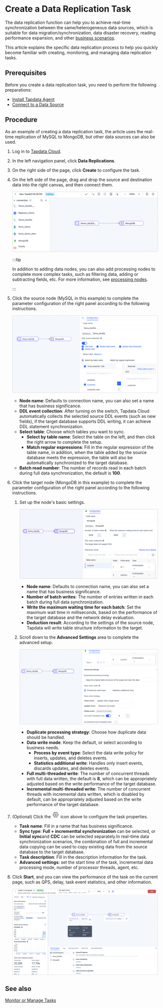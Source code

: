 # Create a Data Replication Task

The data replication function can help you to achieve real-time synchronization between the same/heterogeneous data sources, which is suitable for data migration/synchronization, data disaster recovery, reading performance expansion, and other [business scenarios](../../introduction/use-cases.md). 

This article explains the specific data replication process to help you quickly become familiar with creating, monitoring, and managing data replication tasks.

## Prerequisites

Before you create a data replication task, you need to perform the following preparations:

* [Install Tapdata Agent](../../quick-start/install-agent)
* [Connect to a Data Source](../../quick-start/connect-database.md)

## Procedure

As an example of creating a data replication task, the article uses the real-time replication of MySQL to MongoDB, but other data sources can also be used.

1. Log in to [Tapdata Cloud](https://cloud.tapdata.io/).

2. In the left navigation panel, click **Data Replications**.

3. On the right side of the page, click **Create** to configure the task.

4. On the left side of the page, drag and drop the source and destination data into the right canvas, and then connect them.

   ![Drag Data Source to Canvas](../../images/drag_database.png)

   :::tip

   In addition to adding data nodes, you can also add processing nodes to complete more complex tasks, such as filtering data, adding or subtracting fields, etc. For more information, see [processing nodes](../data-development/process-node.md).

   :::

5. Click the source node (MySQL in this example) to complete the parameter configuration of the right panel according to the following instructions.

   ![Source Settings](../../images/data_source_settings.png)

   * **Node name**: Defaults to connection name, you can also set a name that has business significance.
   * **DDL event collection**: After turning on the switch, Tapdata Cloud automatically collects the selected source DDL events (such as new fields), if the target database supports DDL writing, it can achieve DDL statement synchronization.
   * **Select table**: Choose which tables you want to sync.
      * **Select by table name**: Select the table on the left, and then click the right arrow to complete the setup.
      * **Match regular expressions**: Fill in the regular expression of the table name, in addition, when the table added by the source database meets the expression, the table will also be automatically synchronized to the target database.
   * **Batch read number**: The number of records read in each batch during full data synchronization, the default is **100**.

6. Click the target node (MongoDB in this example) to complete the parameter configuration of the right panel according to the following instructions.

   1. Set up the node's basic settings.

      ![Basic settings](../../images/data_copy_normal_setting.png)

      * **Node name**: Defaults to connection name, you can also set a name that has business significance.
      * **Number of batch writes**: The number of entries written in each batch during full data synchronization.
      * **Write the maximum waiting time for each batch**: Set the maximum wait time in milliseconds, based on the performance of the target database and the network delay evaluation.
      * **Deduction result**: According to the settings of the source node, Tapdata will write table structure information to the target.

   2. Scroll down to the **Advanced Settings** area to complete the advanced setup.

      ![Advanced settings](../../images/data_copy_advance_setting.png)

      - **Duplicate processing strategy**: Choose how duplicate data should be handled.
      - **Data write mode**: Keep the default, or select according to business needs.
         - **Process by event type**: Select the data write policy for inserts, updates, and deletes events.
         - **Statistics additional write**: Handles only insert events, discards updates, and deletes events.
      - **Full multi-threaded write**: The number of concurrent threads with full data written, the default is **8**, which can be appropriately adjusted based on the write performance of the target database.
      - **Incremental multi-threaded write**: The number of concurrent threads with incremental data written, which is disabled by default, can be appropriately adjusted based on the write performance of the target database.

7. (Optional) Click the ![setting](../../images/setting.png) icon above to configure the task properties.

   * **Task name**: Fill in a name that has business significance.
   * **Sync type**: **Full + incrementtal synchronization** can be selected, or **Initial sync**and **CDC** can be selected separately.In real-time data synchronization scenarios, the combination of full and incremental data copying can be used to copy existing data from the source database to the target database.
   * **Task description**: Fill in the description information for the task.
   * **Advanced settings**: set the start time of the task, incremental data processing mode, number of processor threads, agent, etc.

8. Click **Start**, and you can view the performance of the task on the current page, such as QPS, delay, task event statistics, and other information.

   ![Task implementation](../../images/copy_data_monitor_en.png)



## See also

[Monitor or Manage Tasks](manage-task.md)

